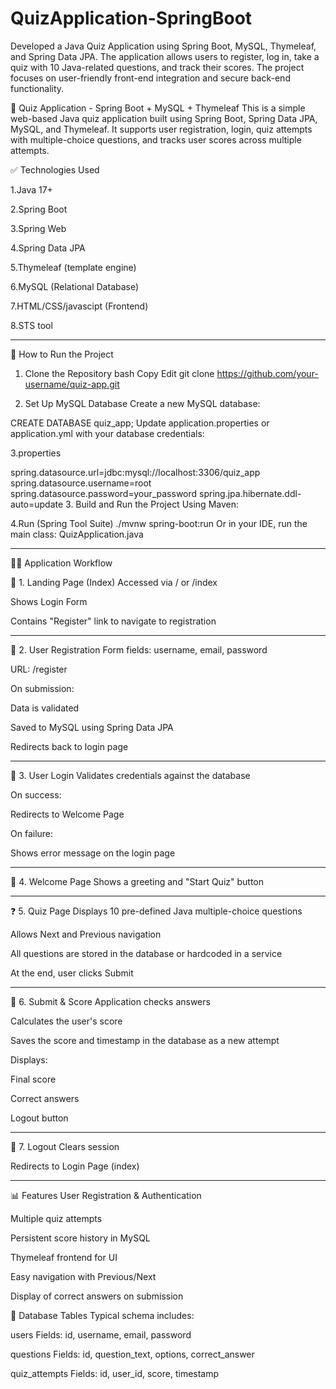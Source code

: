 # QuizApplication-SpringBoot
Developed a Java Quiz Application using Spring Boot, MySQL, Thymeleaf, and Spring Data JPA. The application allows users to register, log in, take a quiz with 10 Java-related questions, and track their scores. The project focuses on user-friendly front-end integration and secure back-end functionality.

📝 Quiz Application - Spring Boot + MySQL + Thymeleaf
This is a simple web-based Java quiz application built using Spring Boot, Spring Data JPA, MySQL, and Thymeleaf. It supports user registration, login, quiz attempts with multiple-choice questions, and tracks user scores across multiple attempts.

✅ Technologies Used

1.Java 17+

2.Spring Boot

3.Spring Web

4.Spring Data JPA

5.Thymeleaf (template engine)

6.MySQL (Relational Database)

7.HTML/CSS/javascipt (Frontend)

8.STS tool

________________________________________________________________________________________________________________________________________________________________

🚀 How to Run the Project
1. Clone the Repository
bash
Copy
Edit
git clone https://github.com/your-username/quiz-app.git


2. Set Up MySQL Database
Create a new MySQL database:

CREATE DATABASE quiz_app;
Update application.properties or application.yml with your database credentials:

3.properties

spring.datasource.url=jdbc:mysql://localhost:3306/quiz_app
spring.datasource.username=root
spring.datasource.password=your_password
spring.jpa.hibernate.ddl-auto=update
3. Build and Run the Project
Using Maven:

4.Run (Spring Tool Suite)
./mvnw spring-boot:run
Or in your IDE, run the main class:
QuizApplication.java

_________________________________________________________________________________________________________________________________________________________________

🧑‍💻 Application Workflow


📄 1. Landing Page (Index)
Accessed via / or /index

Shows Login Form

Contains "Register" link to navigate to registration

_________________________________________________________________

📝 2. User Registration
Form fields: username, email, password

URL: /register

On submission:

Data is validated

Saved to MySQL using Spring Data JPA

Redirects back to login page
____________________________________________________________________


🔐 3. User Login
Validates credentials against the database

On success:

Redirects to Welcome Page

On failure:

Shows error message on the login page

____________________________________________________________________
👋 4. Welcome Page
Shows a greeting and "Start Quiz" button
___________________________________________________________________

❓ 5. Quiz Page
Displays 10 pre-defined Java multiple-choice questions

Allows Next and Previous navigation

All questions are stored in the database or hardcoded in a service

At the end, user clicks Submit
____________________________________________________________________

🧮 6. Submit & Score
Application checks answers

Calculates the user's score

Saves the score and timestamp in the database as a new attempt

Displays:

Final score

Correct answers

Logout button
_______________________________________________________________________


🔄 7. Logout
Clears session

Redirects to Login Page (index)

__________________________________________________________________________________________________________________________________________________________________________________________
📊 Features
User Registration & Authentication

Multiple quiz attempts

Persistent score history in MySQL

Thymeleaf frontend for UI

Easy navigation with Previous/Next

Display of correct answers on submission

🧾 Database Tables
Typical schema includes:

users
Fields: id, username, email, password

questions
Fields: id, question_text, options, correct_answer

quiz_attempts
Fields: id, user_id, score, timestamp


